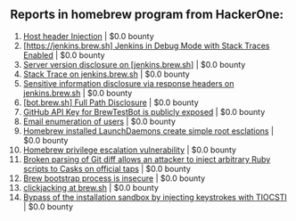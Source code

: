 ## Reports in homebrew program from HackerOne:
1. [Host header Injection](https://hackerone.com/reports/221908) | $0.0 bounty
2. [[https://jenkins.brew.sh] Jenkins in Debug Mode with Stack Traces Enabled](https://hackerone.com/reports/221833) | $0.0 bounty
3. [Server version disclosure on [jenkins.brew.sh]](https://hackerone.com/reports/221989) | $0.0 bounty
4. [Stack Trace on jenkins.brew.sh](https://hackerone.com/reports/222108) | $0.0 bounty
5. [Sensitive information disclosure via response headers on jenkins.brew.sh](https://hackerone.com/reports/222063) | $0.0 bounty
6. [[bot.brew.sh] Full Path Disclosure](https://hackerone.com/reports/222096) | $0.0 bounty
7. [GitHub API Key for BrewTestBot is publicly exposed](https://hackerone.com/reports/388740) | $0.0 bounty
8. [Email enumeration of users](https://hackerone.com/reports/221869) | $0.0 bounty
9. [Homebrew installed LaunchDaemons create simple root esclations](https://hackerone.com/reports/586251) | $0.0 bounty
10. [Homebrew privilege escalation vulnerability](https://hackerone.com/reports/593926) | $0.0 bounty
11. [Broken parsing of Git diff allows an attacker to inject arbitrary Ruby scripts to Casks on official taps](https://hackerone.com/reports/1167608) | $0.0 bounty
12. [Brew bootstrap process is insecure](https://hackerone.com/reports/1166535) | $0.0 bounty
13. [clickjacking at  brew.sh](https://hackerone.com/reports/1245972) | $0.0 bounty
14. [Bypass of the installation sandbox by injecting keystrokes with TIOCSTI](https://hackerone.com/reports/1283871) | $0.0 bounty